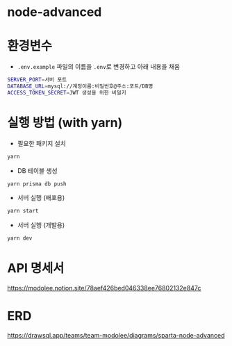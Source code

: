 # node-advanced

# 환경변수

- `.env.example` 파일의 이름을 `.env`로 변경하고 아래 내용을 채움

```sh
SERVER_PORT=서버 포트
DATABASE_URL=mysql://계정이름:비밀번호@주소:포트/DB명
ACCESS_TOKEN_SECRET=JWT 생성을 위한 비밀키
```

# 실행 방법 (with yarn)

- 필요한 패키지 설치

```sh
yarn
```

- DB 테이블 생성

```sh
yarn prisma db push
```

- 서버 실행 (배포용)

```sh
yarn start
```

- 서버 실행 (개발용)

```sh
yarn dev
```

# API 명세서

https://modolee.notion.site/78aef426bed046338ee76802132e847c

# ERD

https://drawsql.app/teams/team-modolee/diagrams/sparta-node-advanced
